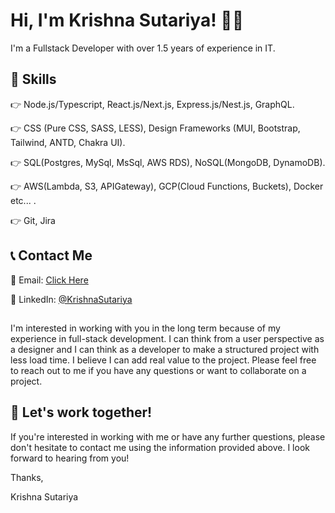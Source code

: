 # Hi, I'm Krishna Sutariya! 👋🏼

I'm a Fullstack Developer with over 1.5 years of experience in IT.

## 🚀 Skills

👉 Node.js/Typescript, React.js/Next.js, Express.js/Nest.js, GraphQL.

👉 CSS (Pure CSS, SASS, LESS), Design Frameworks (MUI, Bootstrap, Tailwind, ANTD, Chakra UI).

👉 SQL(Postgres, MySql, MsSql, AWS RDS), NoSQL(MongoDB, DynamoDB).

👉 AWS(Lambda, S3, APIGateway), GCP(Cloud Functions, Buckets), Docker etc... .

👉 Git, Jira

## 📞 Contact Me

📧 Email: [Click Here](mailto:krishnar.sutariyarskd154@gmail.com)

💼 LinkedIn: [@KrishnaSutariya](https://www.linkedin.com/in/krishna-r-sutariya-733349219)

##

I'm interested in working with you in the long term because of my experience in full-stack development. I can think from a user perspective as a designer and I can think as a developer to make a structured project with less load time. I believe I can add real value to the project. Please feel free to reach out to me if you have any questions or want to collaborate on a project.

## 🤝 Let's work together!

If you're interested in working with me or have any further questions, please don't hesitate to contact me using the information provided above. I look forward to hearing from you!

Thanks,

Krishna Sutariya
